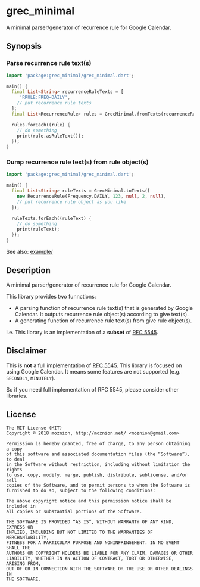 # grec_minimal

A minimal parser/generator of recurrence rule for Google Calendar.

## Synopsis

### Parse recurrence rule text(s)


```dart
import 'package:grec_minimal/grec_minimal.dart';

main() {
  final List<String> recurrenceRuleTexts = [
     'RRULE:FREQ=DAILY',
    // put recurrence rule texts
  ];
  final List<RecurrenceRule> rules = GrecMinimal.fromTexts(recurrenceRuleTexts);

  rules.forEach((rule) {
    // do something
    print(rule.asRuleText());
  });
}
```

### Dump recurrence rule text(s) from rule object(s)
 
```dart
import 'package:grec_minimal/grec_minimal.dart';

main() {
  final List<String> ruleTexts = GrecMinimal.toTexts([
    new RecurrenceRule(Frequency.DAILY, 123, null, 2, null),
    // put recurrence rule object as you like
  ]);

  ruleTexts.forEach((ruleText) {
    // do something
    print(ruleText);
  });
}
```
 
See also: [example/](./example)

## Description

A minimal parser/generator of recurrence rule for Google Calendar.

This library provides two funnctions:

- A parsing function of recurrence rule text(s) that is generated by Google Calendar.
It outputs recurrence rule object(s) according to give text(s). 
- A generating function of recurrence rule text(s) from give rule object(s).

i.e. This library is an implementation of a **subset** of [RFC 5545](https://tools.ietf.org/html/rfc5545).

## Disclaimer

This is **not** a full implementation of [RFC 5545](https://tools.ietf.org/html/rfc5545).
This library is focused on using Google Calendar. It means some features are not supported (e.g. `SECONDLY`, `MINUTELY`).

So if you need full implementation of RFC 5545, please consider other libraries.

## License

```
The MIT License (MIT)
Copyright © 2018 moznion, http://moznion.net/ <moznion@gmail.com>

Permission is hereby granted, free of charge, to any person obtaining a copy
of this software and associated documentation files (the “Software”), to deal
in the Software without restriction, including without limitation the rights
to use, copy, modify, merge, publish, distribute, sublicense, and/or sell
copies of the Software, and to permit persons to whom the Software is
furnished to do so, subject to the following conditions:

The above copyright notice and this permission notice shall be included in
all copies or substantial portions of the Software.

THE SOFTWARE IS PROVIDED “AS IS”, WITHOUT WARRANTY OF ANY KIND, EXPRESS OR
IMPLIED, INCLUDING BUT NOT LIMITED TO THE WARRANTIES OF MERCHANTABILITY,
FITNESS FOR A PARTICULAR PURPOSE AND NONINFRINGEMENT. IN NO EVENT SHALL THE
AUTHORS OR COPYRIGHT HOLDERS BE LIABLE FOR ANY CLAIM, DAMAGES OR OTHER
LIABILITY, WHETHER IN AN ACTION OF CONTRACT, TORT OR OTHERWISE, ARISING FROM,
OUT OF OR IN CONNECTION WITH THE SOFTWARE OR THE USE OR OTHER DEALINGS IN
THE SOFTWARE.
```

